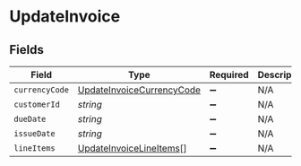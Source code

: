 # UpdateInvoice


## Fields

| Field                                                                         | Type                                                                          | Required                                                                      | Description                                                                   |
| ----------------------------------------------------------------------------- | ----------------------------------------------------------------------------- | ----------------------------------------------------------------------------- | ----------------------------------------------------------------------------- |
| `currencyCode`                                                                | [UpdateInvoiceCurrencyCode](../../models/shared/updateinvoicecurrencycode.md) | :heavy_minus_sign:                                                            | N/A                                                                           |
| `customerId`                                                                  | *string*                                                                      | :heavy_minus_sign:                                                            | N/A                                                                           |
| `dueDate`                                                                     | *string*                                                                      | :heavy_minus_sign:                                                            | N/A                                                                           |
| `issueDate`                                                                   | *string*                                                                      | :heavy_minus_sign:                                                            | N/A                                                                           |
| `lineItems`                                                                   | [UpdateInvoiceLineItems](../../models/shared/updateinvoicelineitems.md)[]     | :heavy_minus_sign:                                                            | N/A                                                                           |